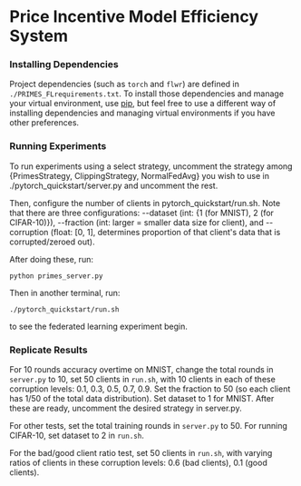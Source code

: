 # Price Incentive Model Efficiency System

### Installing Dependencies

Project dependencies (such as `torch` and `flwr`) are defined in `./PRIMES_FLrequirements.txt`. To install those dependencies and manage your virtual environment, use [pip](https://pip.pypa.io/en/latest/development/), but feel free to use a different way of installing dependencies and managing virtual environments if you have other preferences.

### Running Experiments
To run experiments using a select strategy, uncomment the strategy among {PrimesStrategy, ClippingStrategy, NormalFedAvg} you wish to use in ./pytorch_quickstart/server.py and uncomment the rest. 

Then, configure the number of clients in pytorch_quickstart/run.sh. Note that there are three configurations: --dataset (int: {1 (for MNIST), 2 (for CIFAR-10)}), 
--fraction (int: larger = smaller data size for client), and --corruption (float: [0, 1], determines proportion of that client's data that is corrupted/zeroed out). 

After doing these, run: 

`python primes_server.py`

Then in another terminal, run: 

`./pytorch_quickstart/run.sh`

to see the federated learning experiment begin. 

### Replicate Results
For 10 rounds accuracy overtime on MNIST, change the total rounds in `server.py` to 10, set 50 clients in `run.sh`, with 10 clients in each of these corruption levels: 0.1, 0.3, 0.5, 0.7, 0.9. Set the fraction to 50 (so each client has 1/50 of the total data distribution). Set dataset to 1 for MNIST. After these are ready, uncomment the desired strategy in server.py. 

For other tests, set the total training rounds in `server.py` to 50. For running CIFAR-10, set dataset to 2 in `run.sh`. 

For the bad/good client ratio test, set 50 clients in `run.sh`, with varying ratios of clients in these corruption levels: 0.6 (bad clients), 0.1 (good clients). 



